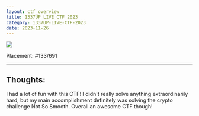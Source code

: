```yaml
---
layout: ctf_overview
title: 1337UP LIVE CTF 2023
category: 1337UP-LIVE-CTF-2023
date: 2023-11-26
---
```


[<img src="https://i.imgur.com/IrWa2YG.png" class="image-for-link">](https://ctftime.org/event/2134)

Placement: #133/691  

---

## Thoughts:
I had a lot of fun with this CTF! I didn't really solve anything extraordinarily hard, but my main accomplishment definitely was solving the crypto challenge Not So Smooth. Overall an awesome CTF though!  